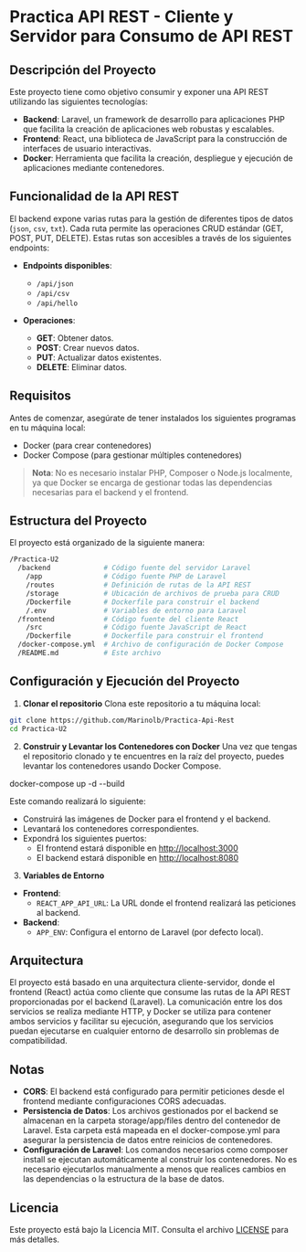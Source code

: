 # Practica API REST - Cliente y Servidor para Consumo de API REST


## Descripción del Proyecto

Este proyecto tiene como objetivo consumir y exponer una API REST utilizando las siguientes tecnologías:
- **Backend**: Laravel, un framework de desarrollo para aplicaciones PHP que facilita la creación de aplicaciones web robustas y escalables.
- **Frontend**: React, una biblioteca de JavaScript para la construcción de interfaces de usuario interactivas.
- **Docker**: Herramienta que facilita la creación, despliegue y ejecución de aplicaciones mediante contenedores.

## Funcionalidad de la API REST

El backend expone varias rutas para la gestión de diferentes tipos de datos (`json`, `csv`, `txt`). Cada ruta permite las operaciones CRUD estándar (GET, POST, PUT, DELETE). Estas rutas son accesibles a través de los siguientes endpoints:

- **Endpoints disponibles**:
  - `/api/json`
  - `/api/csv`
  - `/api/hello`

- **Operaciones**:
  - **GET**: Obtener datos.
  - **POST**: Crear nuevos datos.
  - **PUT**: Actualizar datos existentes.
  - **DELETE**: Eliminar datos.

## Requisitos

Antes de comenzar, asegúrate de tener instalados los siguientes programas en tu máquina local:
- Docker (para crear contenedores)
- Docker Compose (para gestionar múltiples contenedores)

> **Nota**: No es necesario instalar PHP, Composer o Node.js localmente, ya que Docker se encarga de gestionar todas las dependencias necesarias para el backend y el frontend.

## Estructura del Proyecto

El proyecto está organizado de la siguiente manera:

```bash
/Practica-U2
  /backend             # Código fuente del servidor Laravel
    /app               # Código fuente PHP de Laravel
    /routes            # Definición de rutas de la API REST
    /storage           # Ubicación de archivos de prueba para CRUD
    /Dockerfile        # Dockerfile para construir el backend
    /.env              # Variables de entorno para Laravel
  /frontend            # Código fuente del cliente React
    /src               # Código fuente JavaScript de React
    /Dockerfile        # Dockerfile para construir el frontend
  /docker-compose.yml  # Archivo de configuración de Docker Compose
  /README.md           # Este archivo
```

## Configuración y Ejecución del Proyecto

1. **Clonar el repositorio**
   Clona este repositorio a tu máquina local:

```bash
git clone https://github.com/Marinolb/Practica-Api-Rest
cd Practica-U2
```

2. **Construir y Levantar los Contenedores con Docker**
Una vez que tengas el repositorio clonado y te encuentres en la raíz del proyecto, puedes levantar los contenedores usando Docker Compose.

docker-compose up -d --build

Este comando realizará lo siguiente:
- Construirá las imágenes de Docker para el frontend y el backend.
- Levantará los contenedores correspondientes.
- Expondrá los siguientes puertos:
  - El frontend estará disponible en [http://localhost:3000](http://localhost:3000)
  - El backend estará disponible en [http://localhost:8080](http://localhost:8080)

3. **Variables de Entorno**
- **Frontend**:
  - `REACT_APP_API_URL`: La URL donde el frontend realizará las peticiones al backend.
- **Backend**:
  - `APP_ENV`: Configura el entorno de Laravel (por defecto local).

## Arquitectura

El proyecto está basado en una arquitectura cliente-servidor, donde el frontend (React) actúa como cliente que consume las rutas de la API REST proporcionadas por el backend (Laravel). La comunicación entre los dos servicios se realiza mediante HTTP, y Docker se utiliza para contener ambos servicios y facilitar su ejecución, asegurando que los servicios puedan ejecutarse en cualquier entorno de desarrollo sin problemas de compatibilidad.

## Notas

- **CORS**: El backend está configurado para permitir peticiones desde el frontend mediante configuraciones CORS adecuadas.
- **Persistencia de Datos**: Los archivos gestionados por el backend se almacenan en la carpeta storage/app/files dentro del contenedor de Laravel. Esta carpeta está mapeada en el docker-compose.yml para asegurar la persistencia de datos entre reinicios de contenedores.
- **Configuración de Laravel**: Los comandos necesarios como composer install se ejecutan automáticamente al construir los contenedores. No es necesario ejecutarlos manualmente a menos que realices cambios en las dependencias o la estructura de la base de datos.


## Licencia

Este proyecto está bajo la Licencia MIT. Consulta el archivo [LICENSE](LICENSE) para más detalles.
